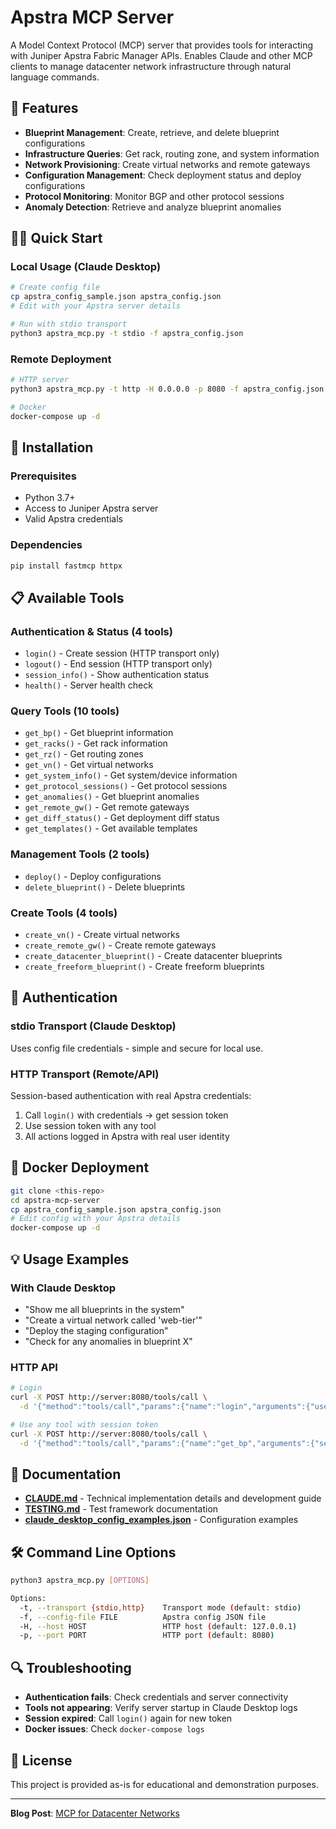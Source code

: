 # Apstra MCP Server

A Model Context Protocol (MCP) server that provides tools for interacting with Juniper Apstra Fabric Manager APIs. Enables Claude and other MCP clients to manage datacenter network infrastructure through natural language commands.

## 🚀 Features

- **Blueprint Management**: Create, retrieve, and delete blueprint configurations
- **Infrastructure Queries**: Get rack, routing zone, and system information  
- **Network Provisioning**: Create virtual networks and remote gateways
- **Configuration Management**: Check deployment status and deploy configurations
- **Protocol Monitoring**: Monitor BGP and other protocol sessions
- **Anomaly Detection**: Retrieve and analyze blueprint anomalies

## 🏃‍♂️ Quick Start

### Local Usage (Claude Desktop)
```bash
# Create config file
cp apstra_config_sample.json apstra_config.json
# Edit with your Apstra server details

# Run with stdio transport
python3 apstra_mcp.py -t stdio -f apstra_config.json
```

### Remote Deployment
```bash
# HTTP server
python3 apstra_mcp.py -t http -H 0.0.0.0 -p 8080 -f apstra_config.json

# Docker
docker-compose up -d
```

## 🔧 Installation

### Prerequisites
- Python 3.7+
- Access to Juniper Apstra server
- Valid Apstra credentials

### Dependencies
```bash
pip install fastmcp httpx
```

## 📋 Available Tools

### Authentication & Status (4 tools)
- `login()` - Create session (HTTP transport only)
- `logout()` - End session (HTTP transport only)
- `session_info()` - Show authentication status
- `health()` - Server health check

### Query Tools (10 tools)
- `get_bp()` - Get blueprint information
- `get_racks()` - Get rack information  
- `get_rz()` - Get routing zones
- `get_vn()` - Get virtual networks
- `get_system_info()` - Get system/device information
- `get_protocol_sessions()` - Get protocol sessions
- `get_anomalies()` - Get blueprint anomalies
- `get_remote_gw()` - Get remote gateways
- `get_diff_status()` - Get deployment diff status
- `get_templates()` - Get available templates

### Management Tools (2 tools)
- `deploy()` - Deploy configurations
- `delete_blueprint()` - Delete blueprints

### Create Tools (4 tools)
- `create_vn()` - Create virtual networks
- `create_remote_gw()` - Create remote gateways  
- `create_datacenter_blueprint()` - Create datacenter blueprints
- `create_freeform_blueprint()` - Create freeform blueprints

## 🔐 Authentication

### stdio Transport (Claude Desktop)
Uses config file credentials - simple and secure for local use.

### HTTP Transport (Remote/API)
Session-based authentication with real Apstra credentials:
1. Call `login()` with credentials → get session token
2. Use session token with any tool
3. All actions logged in Apstra with real user identity

## 🐳 Docker Deployment

```bash
git clone <this-repo>
cd apstra-mcp-server
cp apstra_config_sample.json apstra_config.json
# Edit config with your Apstra details
docker-compose up -d
```

## 💡 Usage Examples

### With Claude Desktop
- "Show me all blueprints in the system"
- "Create a virtual network called 'web-tier'"
- "Deploy the staging configuration"
- "Check for any anomalies in blueprint X"

### HTTP API
```bash
# Login
curl -X POST http://server:8080/tools/call \
  -d '{"method":"tools/call","params":{"name":"login","arguments":{"username":"user@company.com","password":"password","server":"apstra.company.com"}}}'

# Use any tool with session token
curl -X POST http://server:8080/tools/call \
  -d '{"method":"tools/call","params":{"name":"get_bp","arguments":{"session_token":"your-token"}}}'
```

## 📖 Documentation

- **[CLAUDE.md](CLAUDE.md)** - Technical implementation details and development guide
- **[TESTING.md](TESTING.md)** - Test framework documentation
- **[claude_desktop_config_examples.json](claude_desktop_config_examples.json)** - Configuration examples

## 🛠️ Command Line Options

```bash
python3 apstra_mcp.py [OPTIONS]

Options:
  -t, --transport {stdio,http}    Transport mode (default: stdio)
  -f, --config-file FILE          Apstra config JSON file
  -H, --host HOST                 HTTP host (default: 127.0.0.1)  
  -p, --port PORT                 HTTP port (default: 8080)
```

## 🔍 Troubleshooting

- **Authentication fails**: Check credentials and server connectivity
- **Tools not appearing**: Verify server startup in Claude Desktop logs
- **Session expired**: Call `login()` again for new token
- **Docker issues**: Check `docker-compose logs`

## 📝 License

This project is provided as-is for educational and demonstration purposes.

---
**Blog Post**: [MCP for Datacenter Networks](https://medium.com/@vignitin/mcp-for-datacenter-networks-aa003de81256)